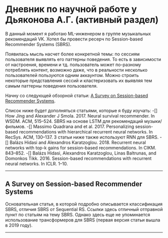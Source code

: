# Дневник по научной работе у Дьяконова А.Г. (активный раздел)

В данный момент я работаю ML-инженером в группе музыкальных рекомендаций VK. Хотел бы провести ресерч по Session-based Recommender Systems (SBRS).

Появилась мысль насчет более конкретной темы: по сессиям пользователя выявлять его паттерны поведения. То есть в зависимости от настроения, времени и тд. пользователь может по-разному потреблять контент, возможно даже, что в реальности несколько пользователей пользуются одним аккаунтом. Можно строить некоторые представления сессий и кластеризовать их выявляя тем самым паттерны поведения пользователя.

Начну со следующей обзорной статьи: [A Survey on Session-based Recommender Systems](https://arxiv.org/pdf/1902.04864.pdf).

Список ниже будет дополняться статьями, которые я буду изучать:
-[] How Jing and Alexander J Smola. 2017. Neural survival recommender. In WSDM. ACM, 515–524. SBRS на основе LSTM для рекомендаций музыки/фильмов.
-[] Massimo Quadrana and et al. 2017. Personalizing session-based recommendations with hierarchical recurrent neural networks. In RecSys. ACM, 130–137. 3 статьи ниже также используют RNN для SBRS.
-[] Balázs Hidasi and Alexandros Karatzoglou. 2018. Recurrent neural networks with top-k gains for session-based recommendations. In CIKM. 843–852.
-[] Balázs Hidasi, Alexandros Karatzoglou, Linas Baltrunas, and Domonkos Tikk. 2016. Session-based recommendations with recurrent neural networks. In ICLR. 1–10.

___

## A Survey on Session-based Recommender Systems

Основательная статья, в которой подробно описывается классификация SBRS, отличия SBRS от Sequential RS. Ссылки здесь отличный отправной пункт по статьям на тему SBRS. Однако здесь еще не упоминается использование трансформеров для SBRS (первая версия статьи вышла в 2019 году).

___



